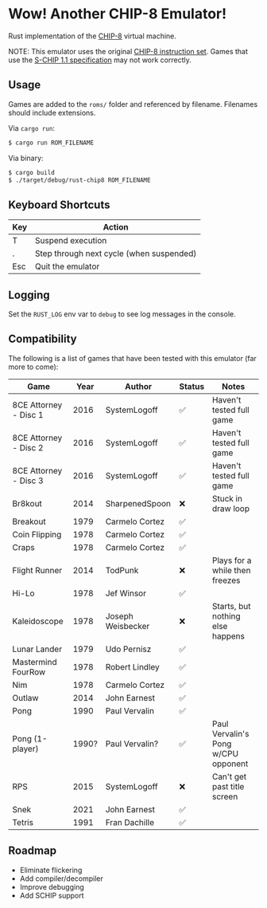 # Wow! Another CHIP-8 Emulator!

Rust implementation of the [CHIP-8](https://chip-8.github.io/links/) virtual machine.

NOTE: This emulator uses the original [CHIP-8 instruction set](https://github.com/mattmikolay/chip-8/wiki/CHIP%E2%80%908-Instruction-Set). Games that use the [S-CHIP 1.1 specification](http://devernay.free.fr/hacks/chip8/schip.txt) may not work correctly.

## Usage

Games are added to the `roms/` folder and referenced by filename. Filenames should include extensions.

Via `cargo run`:

```bash
$ cargo run ROM_FILENAME
```

Via binary:

```bash
$ cargo build
$ ./target/debug/rust-chip8 ROM_FILENAME
```

## Keyboard Shortcuts

| Key | Action                                   |
| --- | ---------------------------------------- |
| T   | Suspend execution                        |
| .   | Step through next cycle (when suspended) |
| Esc | Quit the emulator                        |

## Logging

Set the `RUST_LOG` env var to `debug` to see log messages in the console.

## Compatibility

The following is a list of games that have been tested with this emulator (far more to come):

| Game                  | Year  | Author            | Status | Notes                               |
| --------------------- | ----- | ----------------- | ------ | ----------------------------------- |
| 8CE Attorney - Disc 1 | 2016  | SystemLogoff      | ✅     | Haven't tested full game            |
| 8CE Attorney - Disc 2 | 2016  | SystemLogoff      | ✅     | Haven't tested full game            |
| 8CE Attorney - Disc 3 | 2016  | SystemLogoff      | ✅     | Haven't tested full game            |
| Br8kout               | 2014  | SharpenedSpoon    | ❌     | Stuck in draw loop                  |
| Breakout              | 1979  | Carmelo Cortez    | ✅     |                                     |
| Coin Flipping         | 1978  | Carmelo Cortez    | ✅     |                                     |
| Craps                 | 1978  | Carmelo Cortez    | ✅     |                                     |
| Flight Runner         | 2014  | TodPunk           | ❌     | Plays for a while then freezes      |
| Hi-Lo                 | 1978  | Jef Winsor        | ✅     |                                     |
| Kaleidoscope          | 1978  | Joseph Weisbecker | ❌     | Starts, but nothing else happens    |
| Lunar Lander          | 1979  | Udo Pernisz       | ✅     |                                     |
| Mastermind FourRow    | 1978  | Robert Lindley    | ✅     |                                     |
| Nim                   | 1978  | Carmelo Cortez    | ✅     |                                     |
| Outlaw                | 2014  | John Earnest      | ✅     |                                     |
| Pong                  | 1990  | Paul Vervalin     | ✅     |                                     |
| Pong (1-player)       | 1990? | Paul Vervalin?    | ✅     | Paul Vervalin's Pong w/CPU opponent |
| RPS                   | 2015  | SystemLogoff      | ❌     | Can't get past title screen         |
| Snek                  | 2021  | John Earnest      | ✅     |                                     |
| Tetris                | 1991  | Fran Dachille     | ✅     |                                     |

## Roadmap

- Eliminate flickering
- Add compiler/decompiler
- Improve debugging
- Add SCHIP support
